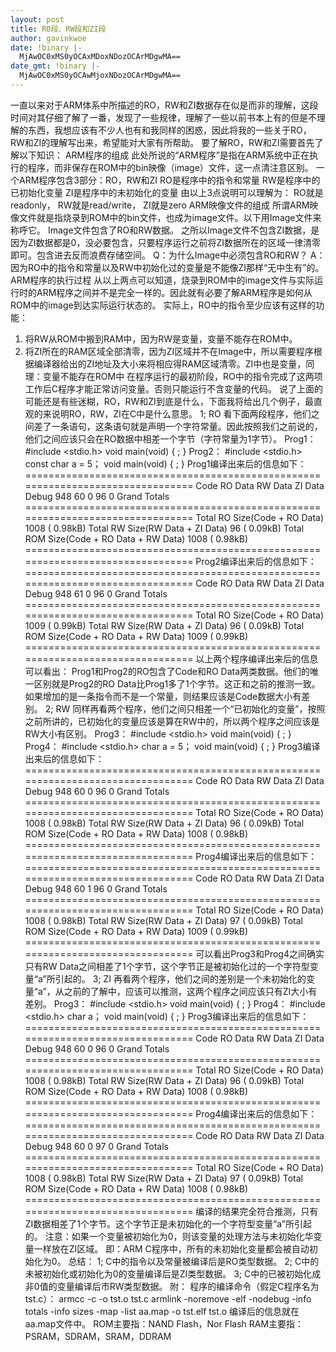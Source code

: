 ```yaml
---
layout: post
title: RO段、RW段和ZI段
author: gavinkwoe
date: !binary |-
  MjAwOC0xMS0yOCAxMDoxNDozOCArMDgwMA==
date_gmt: !binary |-
  MjAwOC0xMS0yOCAwMjoxNDozOCArMDgwMA==
---
```

一直以来对于ARM体系中所描述的RO，RW和ZI数据存在似是而非的理解，这段时间对其仔细了解了一番，发现了一些规律，理解了一些以前书本上有的但是不理解的东西，我想应该有不少人也有和我同样的困惑，因此将我的一些关于RO，RW和ZI的理解写出来，希望能对大家有所帮助。
要了解RO，RW和ZI需要首先了解以下知识：
ARM程序的组成
此处所说的“ARM程序”是指在ARM系统中正在执行的程序，而非保存在ROM中的bin映像（image）文件，这一点清注意区别。
一个ARM程序包含3部分：RO，RW和ZI
RO是程序中的指令和常量
RW是程序中的已初始化变量
ZI是程序中的未初始化的变量
由以上3点说明可以理解为：
RO就是readonly，
RW就是read/write，
ZI就是zero
ARM映像文件的组成
所谓ARM映像文件就是指烧录到ROM中的bin文件，也成为image文件。以下用Image文件来称呼它。
Image文件包含了RO和RW数据。
之所以Image文件不包含ZI数据，是因为ZI数据都是0，没必要包含，只要程序运行之前将ZI数据所在的区域一律清零即可。包含进去反而浪费存储空间。
Q：为什么Image中必须包含RO和RW？
A：因为RO中的指令和常量以及RW中初始化过的变量是不能像ZI那样“无中生有”的。
ARM程序的执行过程
从以上两点可以知道，烧录到ROM中的image文件与实际运行时的ARM程序之间并不是完全一样的。因此就有必要了解ARM程序是如何从ROM中的image到达实际运行状态的。
实际上，RO中的指令至少应该有这样的功能：
1. 将RW从ROM中搬到RAM中，因为RW是变量，变量不能存在ROM中。
2. 将ZI所在的RAM区域全部清零，因为ZI区域并不在Image中，所以需要程序根据编译器给出的ZI地址及大小来将相应得RAM区域清零。ZI中也是变量，同理：变量不能存在ROM中
在程序运行的最初阶段，RO中的指令完成了这两项工作后C程序才能正常访问变量。否则只能运行不含变量的代码。
说了上面的可能还是有些迷糊，RO，RW和ZI到底是什么，下面我将给出几个例子，最直观的来说明RO，RW，ZI在C中是什么意思。
1; RO
看下面两段程序，他们之间差了一条语句，这条语句就是声明一个字符常量。因此按照我们之前说的，他们之间应该只会在RO数据中相差一个字节（字符常量为1字节）。
Prog1：
#include <stdio.h>
void main(void)
{
;
}
Prog2：
#include <stdio.h>
const char a = 5；
void main(void)
{
;
}
Prog1编译出来后的信息如下：
================================================================================
Code RO Data RW Data ZI Data Debug
948 60 0 96 0 Grand Totals
================================================================================
Total RO Size(Code + RO Data) 1008 ( 0.98kB)
Total RW Size(RW Data + ZI Data) 96 ( 0.09kB)
Total ROM Size(Code + RO Data + RW Data) 1008 ( 0.98kB)
================================================================================
Prog2编译出来后的信息如下：
================================================================================
Code RO Data RW Data ZI Data Debug
948 61 0 96 0 Grand Totals
================================================================================
Total RO Size(Code + RO Data) 1009 ( 0.99kB)
Total RW Size(RW Data + ZI Data) 96 ( 0.09kB)
Total ROM Size(Code + RO Data + RW Data) 1009 ( 0.99kB)
================================================================================
以上两个程序编译出来后的信息可以看出：
Prog1和Prog2的RO包含了Code和RO Data两类数据。他们的唯一区别就是Prog2的RO Data比Prog1多了1个字节。这正和之前的推测一致。
如果增加的是一条指令而不是一个常量，则结果应该是Code数据大小有差别。
2; RW
同样再看两个程序，他们之间只相差一个“已初始化的变量”，按照之前所讲的，已初始化的变量应该是算在RW中的，所以两个程序之间应该是RW大小有区别。
Prog3：
#include <stdio.h>
void main(void)
{
;
}
Prog4：
#include <stdio.h>
char a = 5；
void main(void)
{
;
}
Prog3编译出来后的信息如下：
================================================================================
Code RO Data RW Data ZI Data Debug
948 60 0 96 0 Grand Totals
================================================================================
Total RO Size(Code + RO Data) 1008 ( 0.98kB)
Total RW Size(RW Data + ZI Data) 96 ( 0.09kB)
Total ROM Size(Code + RO Data + RW Data) 1008 ( 0.98kB)
================================================================================
Prog4编译出来后的信息如下：
================================================================================
Code RO Data RW Data ZI Data Debug
948 60 1 96 0 Grand Totals
================================================================================
Total RO Size(Code + RO Data) 1008 ( 0.98kB)
Total RW Size(RW Data + ZI Data) 97 ( 0.09kB)
Total ROM Size(Code + RO Data + RW Data) 1009 ( 0.99kB)
================================================================================
可以看出Prog3和Prog4之间确实只有RW Data之间相差了1个字节，这个字节正是被初始化过的一个字符型变量“a”所引起的。
3; ZI
再看两个程序，他们之间的差别是一个未初始化的变量“a”，从之前的了解中，应该可以推测，这两个程序之间应该只有ZI大小有差别。
Prog3：
#include <stdio.h>
void main(void)
{
;
}
Prog4：
#include <stdio.h>
char a；
void main(void)
{
;
}
Prog3编译出来后的信息如下：
================================================================================
Code RO Data RW Data ZI Data Debug
948 60 0 96 0 Grand Totals
================================================================================
Total RO Size(Code + RO Data) 1008 ( 0.98kB)
Total RW Size(RW Data + ZI Data) 96 ( 0.09kB)
Total ROM Size(Code + RO Data + RW Data) 1008 ( 0.98kB)
================================================================================
Prog4编译出来后的信息如下：
================================================================================
Code RO Data RW Data ZI Data Debug
948 60 0 97 0 Grand Totals
================================================================================
Total RO Size(Code + RO Data) 1008 ( 0.98kB)
Total RW Size(RW Data + ZI Data) 97 ( 0.09kB)
Total ROM Size(Code + RO Data + RW Data) 1008 ( 0.98kB)
================================================================================
编译的结果完全符合推测，只有ZI数据相差了1个字节。这个字节正是未初始化的一个字符型变量“a”所引起的。
注意：如果一个变量被初始化为0，则该变量的处理方法与未初始化华变量一样放在ZI区域。
即：ARM C程序中，所有的未初始化变量都会被自动初始化为0。
总结：
1; C中的指令以及常量被编译后是RO类型数据。
2; C中的未被初始化或初始化为0的变量编译后是ZI类型数据。
3; C中的已被初始化成非0值的变量编译后市RW类型数据。
附：
程序的编译命令（假定C程序名为tst.c）：
armcc -c -o tst.o tst.c
armlink -noremove -elf -nodebug -info totals -info sizes -map -list aa.map -o tst.elf tst.o
编译后的信息就在aa.map文件中。
ROM主要指：NAND Flash，Nor Flash
RAM主要指：PSRAM，SDRAM，SRAM，DDRAM
